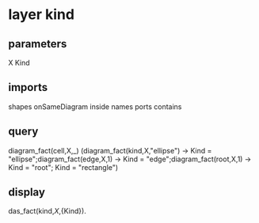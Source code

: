 # layer kind
## parameters
  X
  Kind
## imports
  shapes
  onSameDiagram
  inside
  names
  ports
  contains
## query
diagram_fact(cell,X,_) 
(diagram_fact(kind,X,"ellipse")  -> Kind = "ellipse";diagram_fact(edge,X,1)  -> Kind = "edge";diagram_fact(root,X,1)  -> Kind = "root"; Kind = "rectangle")
## display
  das_fact(kind,${X},${Kind}).
  

